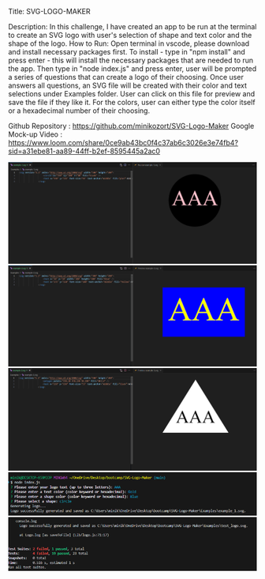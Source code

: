 Title: 
SVG-LOGO-MAKER


Description:
In this challenge, I have created an app to be run at the terminal to create an SVG logo with user's selection of shape and text color and the shape of the logo.
How to Run:
Open terminal in vscode, please download and install necessary packages first. To install - type in "npm install" and press enter - this will install the necessary packages that are needed to run the app. Then type in "node index.js" and press enter, user will be prompted a series of questions that can create a logo of their choosing. Once user answers all questions, an SVG file will be created with their color and text selections under Examples folder. User can click on this file for preview and save the file if they like it. For the colors, user can either type the color itself or a hexadecimal number of their choosing.

Github Repository : https://github.com/minikozort/SVG-Logo-Maker
Google Mock-up Video : https://www.loom.com/share/0ce9ab43bc0f4c37ab6c3026e3e74fb4?sid=a31ebe81-aa89-44ff-b2ef-8595445a2ac0

![Alt Text](./Example%20Pictures/SVG-LOGO-MAKER-CIRCLE.PNG)
![Alt Text](./Example%20Pictures/SVG-LOGO-MAKER-SQUARE.PNG)
![Alt Text](./Example%20Pictures/SVG-LOGO-MAKER-TRIANGLE.PNG)
![Alt Text](./Example%20Pictures/SVG-LOGO-MAKER-QandA.PNG)
![Alt Text](./Example%20Pictures/SVG-LOGO-MAKER-TESTS.PNG)

